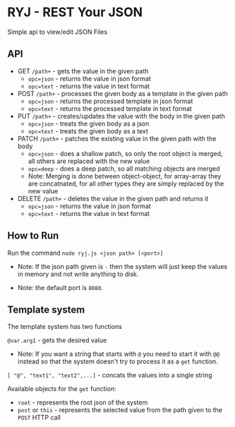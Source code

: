 # RYJ - REST Your JSON

Simple api to view/edit JSON Files


## API
* GET `/path+` - gets the value in the given path
  * `opc=json` - returns the value in json format
  * `opc=text` - returns the value in text format
* POST `/path+` - processes the given body as a template in the given path
  * `opc=json` - returns the processed template in json format
  * `opc=text` - returns the processed template in text format
* PUT `/path+` - creates/updates the value with the body in the given path
  * `opc=json` - treats the given body as a json
  * `opc=text` - treats the given body as a text
* PATCH `/path+` - patches the existing value in the given path with the body 
  * `opc=json` - does a shallow patch, so only the root object is merged, all others are replaced with the new value
  * `opc=deep` - does a deep patch, so all matching objects are merged
  * Note: Merging is done between object-object, for array-array they are concatnated, for all other types they are simply replaced by the new value
* DELETE `/path+` - deletes the value in the given path and returns it
  * `opc=json` - returns the value in json format
  * `opc=text` - returns the value in text format


## How to Run

Run the command `node ryj.js <json path> [<port>]`

* Note: If the json path given is `-` then the system will just keep the values in memory and not write anything to disk.

* Note: the default port is `8080`.

## Template system


The template system has two functions

`@var.arg1` - gets the desired value

* Note: If you want a string that starts with `@` you need to start it with `@@` instead so that the system doesn't try to process it as a `get` function.

`[ "@", "text1", "text2",...]` - concats the values into a single string


Available objects for the `get` function:
* `root` - represents the root json of the system
* `post` or `this` - represents the selected value from the path given to the `POST` HTTP call